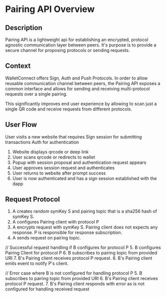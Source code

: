 # Pairing API Overview

## Description

Pairing API is a lightweight api for establishing an encrypted, protocol agnostic communication layer between peers. It's purpose is to provide a secure channel for proposing protocols or sending requests.


## Context

WalletConnect offers Sign, Auth and Push Protocols. In order to allow reusable communication channel between peers, the Pairing API exposes a common interface and allows for sending and receiving multi-protocol requests over a single pairing.

This significantly improves end user experience by allowing to scan just a single QR code and receive requests from different protocols.

## User Flow

User visits a new website that requires Sign session for submitting transactions Auth for authentication

1. Website displays qrcode or deep link
2. User scans qrcode or redirects to wallet
3. Popup with session proposal and authentication request appears
4. User approves session request and authenticates
5. User returns to website after prompt success
6. User is now authenticated and has a sign session established with the dapp

## Request Protocol

1. A creates random symKey S and pairing topic that is a sha256 hash of symKey S.
2. A configures Pairing client with protocol P
3. A encrypts request with symKey S. Pairing client does not expects any response. P is responsible for response subscription.
4. A sends request on pairing topic.


// Successful request handling if B configures for protocol P
5. B configures Pairing Client for protocol P
6. B subscribes to pairing topic from provided URI
7. B's Pairing client receives protocol P request.
8. B's Pairing client emits event to notify P's client.

// Error case where B is not configured for handling protocol P
5. B subscribes to pairing topic from provided URI
6. B's Pairing client receives protocol P request.
7. B's Pairing client responds with error as is not configured for handling received request


